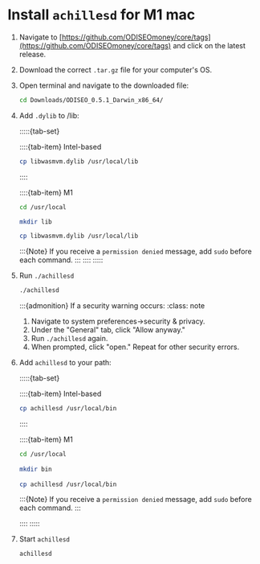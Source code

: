 # Install `achillesd` for M1 mac

1. Navigate to [https://github.com/ODISEOmoney/core/tags](https://github.com/ODISEOmoney/core/tags) and click on the latest release. 
2. Download the correct `.tar.gz` file for your computer's OS.
3. Open terminal and navigate to the downloaded file: 
    
    
   ```bash
   cd Downloads/ODISEO_0.5.1_Darwin_x86_64/
   ```
    
4. Add `.dylib` to /lib:

   :::::{tab-set}
   
   ::::{tab-item} Intel-based
   
   ```sh
   cp libwasmvm.dylib /usr/local/lib
   ```
   
   ::::
   
   ::::{tab-item} M1
   ```sh
   cd /usr/local

   mkdir lib
   
   cp libwasmvm.dylib /usr/local/lib
   
   
   ```
   :::{Note}
   If you receive a `permission denied` message, add `sudo` before each command. 
   :::
   ::::
   :::::
    

    

5. Run `./achillesd`

   ```sh
   ./achillesd
   ```
    
   :::{admonition} If a security warning occurs:
   :class: note
    
   1. Navigate to system preferences→security & privacy. 
   2. Under the "General" tab, click "Allow anyway." 
   3. Run `./achillesd` again. 
   4. When prompted, click "open." Repeat for other security errors. 


6. Add `achillesd` to your path:

   :::::{tab-set}
   
   ::::{tab-item} Intel-based
   
   ```sh
   cp achillesd /usr/local/bin
   ```
   
   ::::
   
   ::::{tab-item} M1
   ```sh
   cd /usr/local
    
   mkdir bin
    
   cp achillesd /usr/local/bin
   ```
   :::{Note}
   If you receive a `permission denied` message, add `sudo` before each command. 
   :::

   ::::
   :::::
    

7. Start `achillesd`

   ```sh
   achillesd
   ```